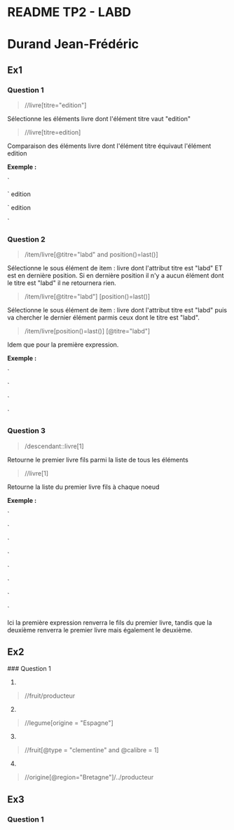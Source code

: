 # README TP2 - LABD

# Durand Jean-Frédéric

## Ex1

### Question 1

> //livre[titre="edition"]

Sélectionne les éléments livre dont l'élément titre vaut "edition"

> //livre[titre=edition]

Comparaison des éléments livre dont l'élément titre équivaut l'élément edition

**Exemple :**

` <livre>

`   <titre>edition</titre>

`   <edition>edition</edition>

` </livre>

### Question 2

> /item/livre[@titre="labd" and position()=last()]

Sélectionne le sous élément de item : livre dont l'attribut titre est "labd" ET est en dernière position. Si en dernière position il n'y a aucun élément dont le titre est "labd" il ne retournera rien.

> /item/livre[@titre="labd"] [position()=last()]

Sélectionne le sous élément de item : livre dont l'attribut titre est "labd" puis va chercher le dernier élément parmis ceux dont le titre est "labd".

> /item/livre[position()=last()] [@titre="labd"]

Idem que pour la première expression.

**Exemple :**

` <item>

`   <livre titre="labd"/>

`   <livre titre="AutreChose"/>

` </item>

### Question 3

> /descendant::livre[1]

Retourne le premier livre fils parmi la liste de tous les éléments

> //livre[1]

Retourne la liste du premier livre fils à chaque noeud

**Exemple :**

` <item>

`   <livres>

`     <livre/>

`   </livres>

`   <livres>

`     <livre/>

`   </livres>

` </item>

Ici la première expression renverra le fils du premier livre, tandis que la deuxième renverra le premier livre mais également le deuxième.

## Ex2

### Question 1

1.

> //fruit/producteur

2.

> //legume[origine = "Espagne"]

3.

> //fruit[@type = "clementine" and @calibre = 1]

4.

> //origine[@region="Bretagne"]/../producteur

## Ex3

### Question 1

